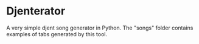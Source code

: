 # Djenterator

A very simple djent song generator in Python. The "songs" folder contains examples of tabs generated by this tool.